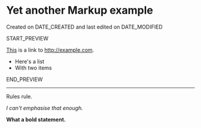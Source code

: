 # Yet another Markup example

Created on DATE_CREATED and last edited on DATE_MODIFIED

START_PREVIEW

[This](http://www.example.com) is a link to <http://example.com>.

* Here's a list
* With two items

END_PREVIEW

---

Rules rule.

*I can't emphasise that enough.*

**What a bold statement.**
